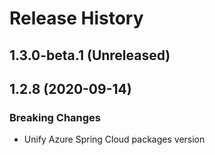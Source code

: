 # Release History

## 1.3.0-beta.1 (Unreleased)


## 1.2.8 (2020-09-14)
### Breaking Changes
- Unify Azure Spring Cloud packages version
